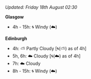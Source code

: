 *Updated: Friday 18th August 02:30*

**Glasgow**

* 4h - 15h: :cyclone: Windy (:cloud:)

**Edinburgh**

* 4h: :partly_sunny: Partly Cloudy [:cyclone:(:partly_sunny:) as of 4h]
* 5h, 6h: :cloud: Cloudy [:cyclone:(:cloud:) as of 4h]
* 7h: :cloud: Cloudy
* 8h - 15h: :cyclone: Windy (:cloud:)
